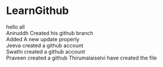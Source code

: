 # LearnGithub  
hello all\
Aniruddh Created his github branch<br>
Added A new update properly  
Jeeva created a github account  
Swathi created a github account  
Praveen created a github
Thirumalaiselvi have created the file